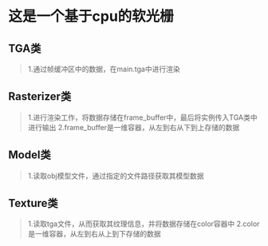 # 这是一个基于cpu的软光栅
## TGA类
> 1.通过帧缓冲区中的数据，在main.tga中进行渲染
## Rasterizer类
> 1.进行渲染工作，将数据存储在frame_buffer中，最后将实例传入TGA类中进行输出
> 2.frame_buffer是一维容器，从左到右从下到上存储的数据
## Model类
> 1.读取obj模型文件，通过指定的文件路径获取其模型数据
## Texture类
> 1.读取tga文件，从而获取其纹理信息，并将数据存储在color容器中
> 2.color是一维容器，从左到右从上到下存储的数据
